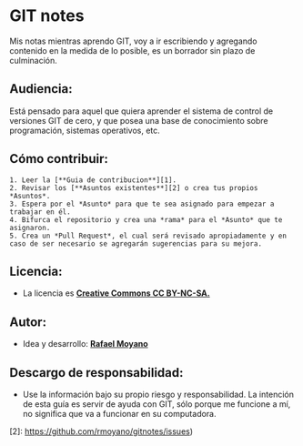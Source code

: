 # GIT notes
Mis notas mientras aprendo GIT, voy a ir escribiendo y agregando contenido en la medida de lo posible, es un borrador sin plazo de culminación.

## Audiencia:

Está pensado para aquel que quiera aprender el sistema de control de versiones GIT de cero, y que posea una base de conocimiento sobre programación, 
sistemas operativos, etc.


## Cómo contribuir:

    1. Leer la [**Guia de contribucion**][1].
    2. Revisar los [**Asuntos existentes**][2] o crea tus propios *Asuntos*. 
    3. Espera por el *Asunto* para que te sea asignado para empezar a trabajar en él.
    4. Bifurca el repositorio y crea una *rama* para el *Asunto* que te asignaron.
    5. Crea un *Pull Request*, el cual será revisado apropiadamente y en caso de ser necesario se agregarán sugerencias para su mejora.
    
## Licencia:
 
 * La licencia es [**Creative Commons CC BY-NC-SA.**](https://creativecommons.org/licenses/by-nc-sa/4.0/legalcode)

## Autor: 

 * Idea y desarrollo: [**Rafael Moyano**](https://github.com/rmoyano)

## Descargo de responsabilidad:

 * Use la información bajo su propio riesgo y responsabilidad. La intención de esta guía es servir de ayuda con GIT, sólo porque me funcione a mí, 
no significa que va a funcionar en su computadora.

[1]: https://github.com/rmoyano/gitnotes/CONTRIBUIR.md
[2]: https://github.com/rmoyano/gitnotes/issues)

